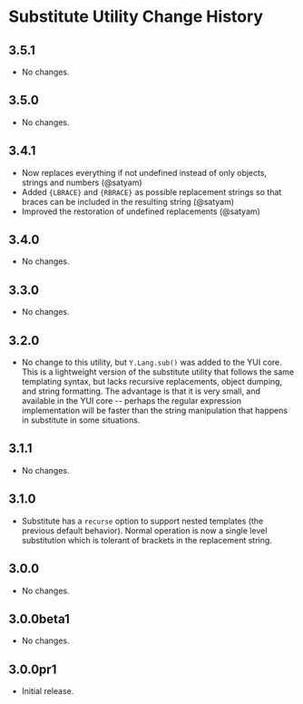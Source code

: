 Substitute Utility Change History
=================================

3.5.1
-----

  * No changes.

3.5.0
-----

  * No changes.

3.4.1
-----

  * Now replaces everything if not undefined instead of only objects,
    strings and numbers (@satyam)
  * Added `{LBRACE}` and `{RBRACE}` as possible replacement strings so that
    braces can be included in the resulting string (@satyam)
  * Improved the restoration of undefined replacements (@satyam)

3.4.0
-----

  * No changes.

3.3.0
-----

  * No changes.

3.2.0
-----

  * No change to this utility, but `Y.Lang.sub()` was added to the YUI core.
    This is a lightweight version of the substitute utility that follows the
    same templating syntax, but lacks recursive replacements, object dumping,
    and string formatting. The advantage is that it is very small, and available
    in the YUI core -- perhaps the regular expression implementation will be
    faster than the string manipulation that happens in substitute in some
    situations.

3.1.1
-----

  * No changes.

3.1.0
-----

  * Substitute has a `recurse` option to support nested templates (the previous
    default behavior). Normal operation is now a single level substitution
    which is tolerant of brackets in the replacement string.

3.0.0
-----
    
  * No changes.

3.0.0beta1
----------

  * No changes.

3.0.0pr1
--------

  * Initial release.
